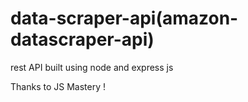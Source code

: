# data-scraper-api(amazon-datascraper-api)

rest API built using node and express js

Thanks to JS Mastery !
